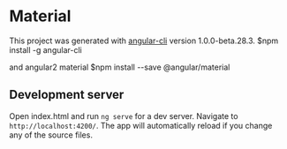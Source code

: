 # Material

This project was generated with [angular-cli](https://github.com/angular/angular-cli) version 1.0.0-beta.28.3.
$npm install -g angular-cli

and angular2 material
$npm install --save @angular/material

## Development server
Open index.html and run `ng serve` for a dev server. Navigate to `http://localhost:4200/`. The app will automatically reload if you change any of the source files.

